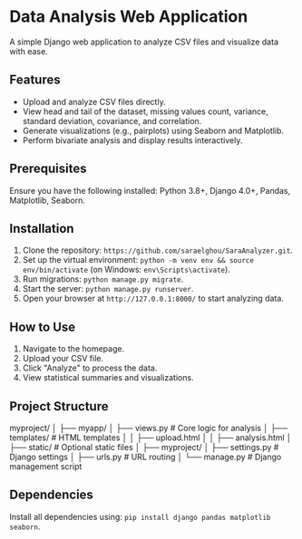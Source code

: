 # Data Analysis Web Application

A simple Django web application to analyze CSV files and visualize data with ease.

## Features
- Upload and analyze CSV files directly.
- View head and tail of the dataset, missing values count, variance, standard deviation, covariance, and correlation.
- Generate visualizations (e.g., pairplots) using Seaborn and Matplotlib.
- Perform bivariate analysis and display results interactively.

## Prerequisites
Ensure you have the following installed: Python 3.8+, Django 4.0+, Pandas, Matplotlib, Seaborn.

## Installation
1. Clone the repository: `https://github.com/saraelghou/SaraAnalyzer.git`.
2. Set up the virtual environment: `python -m venv env && source env/bin/activate` (on Windows: `env\Scripts\activate`).
4. Run migrations: `python manage.py migrate`.
5. Start the server: `python manage.py runserver`.
6. Open your browser at `http://127.0.0.1:8000/` to start analyzing data.

## How to Use
1. Navigate to the homepage.
2. Upload your CSV file.
3. Click "Analyze" to process the data.
4. View statistical summaries and visualizations.

## Project Structure
myproject/
│
├── myapp/
│   ├── views.py         # Core logic for analysis
│   ├── templates/       # HTML templates
│   │   ├── upload.html
│   │   ├── analysis.html
│   ├── static/          # Optional static files
│
├── myproject/
│   ├── settings.py      # Django settings
│   ├── urls.py          # URL routing
│
└──  manage.py            # Django management script


## Dependencies
Install all dependencies using: `pip install django pandas matplotlib seaborn`.


